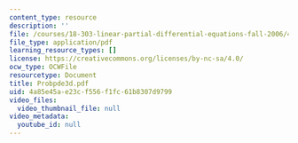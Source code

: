 ```yaml
---
content_type: resource
description: ''
file: /courses/18-303-linear-partial-differential-equations-fall-2006/4a85e45ae23cf556f1fc61b8307d9799_Probpde3d.pdf
file_type: application/pdf
learning_resource_types: []
license: https://creativecommons.org/licenses/by-nc-sa/4.0/
ocw_type: OCWFile
resourcetype: Document
title: Probpde3d.pdf
uid: 4a85e45a-e23c-f556-f1fc-61b8307d9799
video_files:
  video_thumbnail_file: null
video_metadata:
  youtube_id: null
---
```

